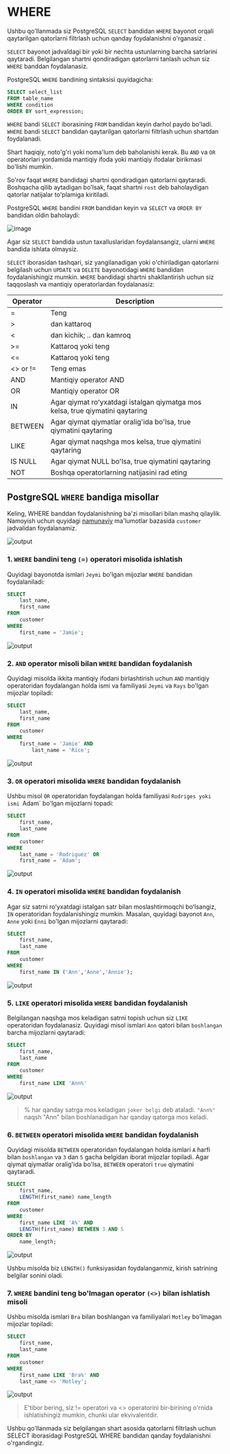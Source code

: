 # WHERE

Ushbu qo'llanmada siz PostgreSQL `SELECT` bandidan `WHERE` bayonot orqali qaytarilgan qatorlarni filtrlash uchun qanday foydalanishni o'rganasiz .

`SELECT` bayonot jadvaldagi bir yoki bir nechta ustunlarning barcha satrlarini qaytaradi. Belgilangan shartni qondiradigan qatorlarni tanlash uchun siz `WHERE` banddan foydalanasiz.

PostgreSQL `WHERE` bandining sintaksisi quyidagicha:

```sql
SELECT select_list
FROM table_name
WHERE condition
ORDER BY sort_expression;
```

`WHERE` bandi `SELECT` iborasining `FROM` bandidan keyin darhol paydo bo'ladi. `WHERE` bandi `SELECT` bandidan qaytarilgan qatorlarni filtrlash uchun shartdan foydalanadi.

Shart haqiqiy, noto'g'ri yoki noma'lum deb baholanishi kerak. Bu `AND` va `OR` operatorlari yordamida mantiqiy ifoda yoki mantiqiy ifodalar birikmasi bo'lishi mumkin.

So'rov faqat `WHERE` bandidagi shartni qondiradigan qatorlarni qaytaradi. Boshqacha qilib aytadigan bo'lsak, faqat shartni `rost` deb baholaydigan qatorlar natijalar to'plamiga kiritiladi.

PostgreSQL `WHERE` bandini `FROM` bandidan keyin va `SELECT` va `ORDER BY` bandidan oldin baholaydi:

![image](image.png)

Agar siz `SELECT` bandida ustun taxalluslaridan foydalansangiz, ularni `WHERE` bandida ishlata olmaysiz.

`SELECT` iborasidan tashqari, siz yangilanadigan yoki o'chiriladigan qatorlarni belgilash uchun `UPDATE` va `DELETE` bayonotidagi `WHERE` bandidan foydalanishingiz mumkin. `WHERE` bandidagi shartni shakllantirish uchun siz taqqoslash va mantiqiy operatorlardan foydalanasiz:

| Operator |                                    Description                                |
| -------- | ------------------------------------------------------------------------------|
| =	       | Teng                                                                          |
| >	       | dan kattaroq                                                                  |
| <	       | dan kichik; .. dan kamroq                                                     |
| >=       | Kattaroq yoki teng                                                            |
| <=       | Kattaroq yoki teng                                                            |
| <> or != | Teng emas                                                                     |
| AND      | Mantiqiy operator AND                                                         | 
| OR       | Mantiqiy operator OR                                                          | 
| IN       | Agar qiymat roʻyxatdagi istalgan qiymatga mos kelsa, true qiymatini qaytaring | 
| BETWEEN  | Agar qiymat qiymatlar oralig'ida bo'lsa, true qiymatini qaytaring             |
| LIKE     | Agar qiymat naqshga mos kelsa, true qiymatini qaytaring                       | 
| IS NULL  | Agar qiymat NULL bo'lsa, true qiymatini qaytaring                             | 
| NOT      | Boshqa operatorlarning natijasini rad eting                                   | 

## PostgreSQL `WHERE` bandiga misollar

Keling, WHERE banddan foydalanishning ba'zi misollari bilan mashq qilaylik.
Namoyish uchun quyidagi [namunaviy](https://www.postgresqltutorial.com/wp-content/uploads/2019/05/dvdrental.zip) ma'lumotlar bazasida `customer` jadvalidan  foydalanamiz.

![output](image-1.png)

### 1. `WHERE` bandini teng `(=)` operatori misolida ishlatish
Quyidagi bayonotda ismlari `Jeymi` bo'lgan mijozlar `WHERE` bandidan foydalaniladi:

```sql
SELECT
	last_name,
	first_name
FROM
	customer
WHERE
	first_name = 'Jamie';
```

![output](image-2.png)

### 2. `AND` operator misoli bilan `WHERE` bandidan foydalanish

Quyidagi misolda ikkita mantiqiy ifodani birlashtirish uchun `AND` mantiqiy operatoridan foydalangan holda ismi va familiyasi `Jeymi` va `Rays` bo'lgan mijozlar topiladi:

```sql
SELECT
	last_name,
	first_name
FROM
	customer
WHERE
	first_name = 'Jamie' AND 
        last_name = 'Rice';
```

![output](image-3.png)

### 3. `OR` operatori misolida `WHERE` bandidan foydalanish

Ushbu misol `OR` operatoridan foydalangan holda familiyasi `Rodriges yoki ismi `Adam` bo'lgan mijozlarni topadi:

```sql
SELECT
	first_name,
	last_name
FROM
	customer
WHERE
	last_name = 'Rodriguez' OR 
	first_name = 'Adam';
```

![output](image-4.png)

### 4. `IN` operatori misolida `WHERE` bandidan foydalanish

Agar siz satrni roʻyxatdagi istalgan satr bilan moslashtirmoqchi boʻlsangiz, `IN` operatoridan foydalanishingiz mumkin. Masalan, quyidagi bayonot `Ann`, `Anne` yoki `Enni` bo'lgan mijozlarni qaytaradi:

```sql
SELECT
	first_name,
	last_name
FROM
	customer
WHERE 
	first_name IN ('Ann','Anne','Annie');
```

![output](image-5.png)

### 5. `LIKE` operatori misolida `WHERE` bandidan foydalanish

Belgilangan naqshga mos keladigan satrni topish uchun siz `LIKE` operatoridan foydalanasiz. Quyidagi misol ismlari `Ann` qatori bilan `boshlangan` barcha mijozlarni qaytaradi:

```sql
SELECT
	first_name,
	last_name
FROM
	customer
WHERE 
	first_name LIKE 'Ann%'
```

![output](image-6.png)

> % har qanday satrga mos keladigan `joker belgi` deb ataladi. `"Ann%"` naqsh "Ann" bilan boshlanadigan har qanday qatorga mos keladi.

### 6. `BETWEEN` operatori misolida `WHERE` bandidan foydalanish

Quyidagi misolda `BETWEEN` operatoridan foydalangan holda ismlari `A` harfi bilan `boshlangan` va `3` dan `5` gacha belgidan iborat mijozlar topiladi. Agar qiymat qiymatlar oralig'ida bo'lsa, `BETWEEN` operatori `true` qiymatini qaytaradi.

```sql
SELECT
	first_name,
	LENGTH(first_name) name_length
FROM
	customer
WHERE 
	first_name LIKE 'A%' AND
	LENGTH(first_name) BETWEEN 3 AND 5
ORDER BY
	name_length;
```

![output](image-7.png)

Ushbu misolda biz `LENGTH()` funksiyasidan foydalanganmiz, kirish satrining belgilar sonini oladi.

### 7. `WHERE` bandini teng bo'lmagan operator `(<>)` bilan ishlatish misoli

Ushbu misolda ismlari `Bra` bilan boshlangan va familiyalari `Motley` bo'lmagan mijozlar topiladi:

```sql
SELECT 
	first_name, 
	last_name
FROM 
	customer 
WHERE 
	first_name LIKE 'Bra%' AND 
	last_name <> 'Motley';
```

![output](image-8.png)

> E'tibor bering, siz != operatori va <> operatorini bir-birining o'rnida ishlatishingiz mumkin, chunki ular ekvivalentdir.

Ushbu qo'llanmada siz belgilangan shart asosida qatorlarni filtrlash uchun SELECT iborasidagi PostgreSQL WHERE bandidan qanday foydalanishni o'rgandingiz.